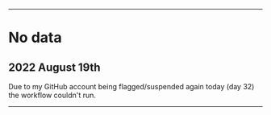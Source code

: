 
***

# No data

## 2022 August 19th

Due to my GitHub account being flagged/suspended again today (day 32) the workflow couldn't run.

***
